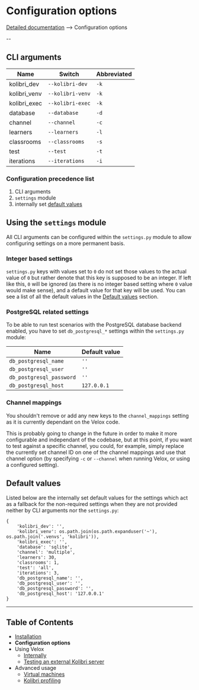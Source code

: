 # Configuration options

[Detailed documentation](../README.md#detailed-documentation) ⟶ Configuration options

--

## CLI arguments

| Name           | Switch           | Abbreviated |
| -------------- | ---------------- | ----------- |
| kolibri_dev    | `--kolibri-dev`  | `-k`        |
| kolibri_venv   | `--kolibri-venv` | `-k`        |
| kolibri_exec   | `--kolibri-exec` | `-k`        |
| database       | `--database`     | `-d`        |
| channel        | `--channel`      | `-c`        |
| learners       | `--learners`     | `-l`        |
| classrooms     | `--classrooms`   | `-s`        |
| test           | `--test`         | `-t`        |
| iterations     | `--iterations`   | `-i`        |

### Configuration precedence list
1) CLI arguments
2) `settings` module
3) internally set [default values](#default-values)

## Using the `settings` module
All CLI arguments can be configured within the `settings.py` module to allow configuring settings on a more permanent basis.

###  Integer based settings
`settings.py` keys with values set to `0` do not set those values to the actual value of `0` but rather denote that this key is supposed to be an integer. If left like this, `0` will be ignored (as there is no integer based setting where `0` value would make sense), and a default value for that key will be used. You can see a list of all the default values in the [Default values](#default-values) section.

### PostgreSQL related settings
To be able to run test scenarios with the PostgreSQL database backend enabled, you have to set `db_postgresql_*` settings within the `settings.py` module:

| Name                     | Default value |
| ------------------------ | ------------- |
| `db_postgresql_name`     |  `''`         |
| `db_postgresql_user`     |  `''`         |
| `db_postgresql_password` |  `''`         |
| `db_postgresql_host`     | `127.0.0.1`   |

### Channel mappings
You shouldn't remove or add any new keys to the `channel_mappings` setting as it is currently dependant on the Velox code.

This is probably going to change in the future in order to make it more configurable and independant of the codebase, but at this point, if you want to test against a specific channel, you could, for example, simply replace the currently set channel ID on one of the channel mappings and use that channel option (by specifying `-c` or `--channel` when running Velox, or using a configured setting).

## Default values

Listed below are the internally set default values for the settings which act as a fallback for the non-required settings when they are not provided neither by CLI arguments nor the `settings.py`:

```
{
    'kolibri_dev': '',
    'kolibri_venv': os.path.join(os.path.expanduser('~'), os.path.join('.venvs', 'kolibri')),
    'kolibri_exec': '',
    'database': 'sqlite',
    'channel': 'multiple',
    'learners': 30,
    'classrooms': 1,
    'test': 'all',
    'iterations': 3,
    'db_postgresql_name': '',
    'db_postgresql_user': '',
    'db_postgresql_password': '',
    'db_postgresql_host': '127.0.0.1'
}
```

------

## Table of Contents

- [Installation](docs/installation.md)
- **Configuration options**
- Using Velox
    - [Internally](docs/using-velox-internally.md)
    - [Testing an external Kolibri server](docs/using-velox-externally.md)
- Advanced usage
    - [Virtual machines](docs/advanced-usage-vms.md)
    - [Kolibri profiling](docs/advanced-usage-profiling.md)
